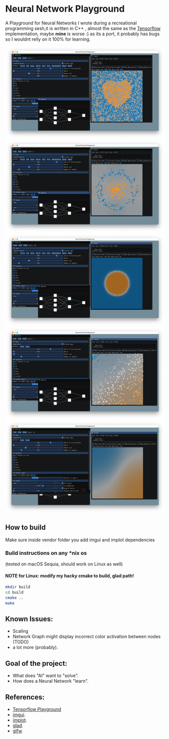 # Neural Network Playground

A Playground for Neural Networks I wrote during a recreational programming sesh,it is written in C++ , almost the same as the [Tensorflow](https://github.com/tensorflow/playground) implementation, maybe **mine** is worse :) as its a port, it probably has bugs so I wouldnt relly on it 100% for learning.

<img src="docs/res/screenshots/0.png" alt="Screenshot number 1">
<img src="docs/res/screenshots/1.png" alt="Screenshot number 2">
<img src="docs/res/screenshots/2.png" alt="Screenshot number 3">
<img src="docs/res/screenshots/3.png" alt="Screenshot number 4">
<img src="docs/res/screenshots/4.png" alt="Screenshot number 5">

## How to build

Make sure inside vendor folder you add
imgui and implot dependencies

### Build instructions on any *nix os

(tested on macOS Sequia, should work on Linux as well)

#### NOTE for Linux: modify my hacky cmake to build, glad path!

```bash
mkdir build
cd build
cmake ..
make
```
## Known Issues:

- Scaling
- Network Graph might display incorrect color activation between nodes (TODO)
- a lot more (probably).

## Goal of the project:
- What does "AI" want to "solve".
- How does a Neural Network "learn".

## References:

- [Tensorflow Playground](https://github.com/tensorflow/playground)
- [imgui](https://github.com/ocornut/imgui).
- [implot](https://github.com/epezent/implot).
- [glad](https://glad.dav1d.de/).
- [glfw](https://www.glfw.org/).
